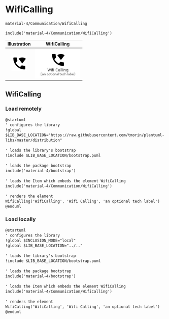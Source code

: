 # WifiCalling


```text
material-4/Communication/WifiCalling
```

```text
include('material-4/Communication/WifiCalling')
```



| Illustration | WifiCalling |
| :---: | :---: |
| ![illustration for Illustration](../../material-4/Communication/WifiCalling.png) | ![illustration for WifiCalling](../../material-4/Communication/WifiCalling.Local.png) |




## WifiCalling

### Load remotely
```plantuml
@startuml
' configures the library
!global $LIB_BASE_LOCATION="https://raw.githubusercontent.com/tmorin/plantuml-libs/master/distribution"

' loads the library's bootstrap
!include $LIB_BASE_LOCATION/bootstrap.puml

' loads the package bootstrap
include('material-4/bootstrap')

' loads the Item which embeds the element WifiCalling
include('material-4/Communication/WifiCalling')

' renders the element
WifiCalling('WifiCalling', 'Wifi Calling', 'an optional tech label')
@enduml
```

### Load locally
```plantuml
@startuml
' configures the library
!global $INCLUSION_MODE="local"
!global $LIB_BASE_LOCATION="../.."

' loads the library's bootstrap
!include $LIB_BASE_LOCATION/bootstrap.puml

' loads the package bootstrap
include('material-4/bootstrap')

' loads the Item which embeds the element WifiCalling
include('material-4/Communication/WifiCalling')

' renders the element
WifiCalling('WifiCalling', 'Wifi Calling', 'an optional tech label')
@enduml
```

